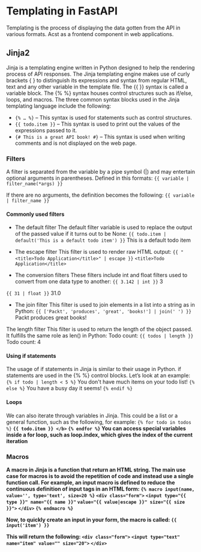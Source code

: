 # Templating in FastAPI

Templating is the process of displaying the data gotten from the API in various formats.
Acst as a frontend component in web applications.

## Jinja2

Jinja is a templating engine written in Python designed to help the rendering process of
API responses.
The Jinja templating engine makes use of curly brackets { } to distinguish its expressions
and syntax from regular HTML, text and any other variable in the template file.
The {{ }} syntax is called a variable block. The {% %} syntax houses control structures
such as if/else, loops, and macros.
The three common syntax blocks used in the Jinja templating language include
the following:

- `{% … %}` – This syntax is used for statements such as control structures.
- `{{ todo.item }}` – This syntax is used to print out the values of the expressions
  passed to it.
- `{# This is a great API book! #}` – This syntax is used when writing
  comments and is not displayed on the web page.

### Filters

A filter is separated from the variable by a pipe symbol (|) and may entertain optional arguments in parentheses.
Defined in this formats:
`{{ variable | filter_name(*args) }}`

If there are no arguments, the definition becomes the following:
`{{ variable | filter_name }}`

#### Commonly used filters

- The default filter
  The default filter variable is used to replace the output of the passed value if it turns out
  to be None:
  `{{ todo.item | default('This is a default todo item') }}`
  This is a default todo item

- The escape filter
  This filter is used to render raw HTML output:
  `{{ "<title>Todo Application</title>" | escape }}`
  `<title>Todo Application</title>`

- The conversion filters
  These filters include int and float filters used to convert from one data type to another:
  `{{ 3.142 | int }}`
  3

`{{ 31 | float }}`
31.0

- The join filter
  This filter is used to join elements in a list into a string as in Python:
  `{{ ['Packt', 'produces', 'great', 'books!'] | join(' ') }}`
  Packt produces great books!

The length filter
This filter is used to return the length of the object passed. It fulfills the same role as len() in Python:
Todo count: `{{ todos | length }}`
Todo count: 4

#### Using if statements

The usage of if statements in Jinja is similar to their usage in Python. if statements are
used in the {% %} control blocks. Let’s look at an example:
`{% if todo | length < 5 %}`
You don't have much items on your todo list!
`{% else %}`
You have a busy day it seems!
`{% endif %}`

#### Loops

We can also iterate through variables in Jinja. This could be a list or a general function, such as the following, for example:
`{% for todo in todos %}`
<b> `{{ todo.item }} </b>`
`{% endfor %}`
You can access special variables inside a for loop, such as loop.index, which gives the index of the current iteration

### Macros

A macro in Jinja is a function that return an HTML string. The main use case for macros is to avoid the repetition of code and instead use a single function call.
For example, an input macro is defined to reduce the continuous definition of input tags in an HTML form:
`{% macro input(name, value='', type='text', size=20 %}`
`<div class="form">`
`<input type="{{ type }}" name="{{ name }}"`
`value="{{ value|escape }}" size="{{ size }}">`
`</div>`
`{% endmacro %}`

Now, to quickly create an input in your form, the macro is called:
`{{ input('item') }}`

This will return the following:
`<div class="form">`
`<input type="text" name="item" value="" size="20">`
`</div>`
